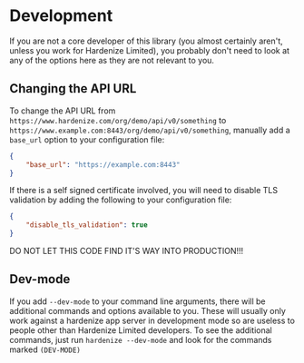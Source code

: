 # Development

If you are not a core developer of this library (you almost certainly aren't, unless you work for Hardenize Limited),
you probably don't need to look at any of the options here as they are not relevant to you.

## Changing the API URL

To change the API URL from `https://www.hardenize.com/org/demo/api/v0/something` to
`https://www.example.com:8443/org/demo/api/v0/something`, manually add a `base_url` option to your configuration
file:

```json
{
    "base_url": "https://example.com:8443"
}
```

If there is a self signed certificate involved, you will need to disable TLS validation by adding the
following to your configuration file:

```json
{
    "disable_tls_validation": true
}
```

DO NOT LET THIS CODE FIND IT'S WAY INTO PRODUCTION!!!

## Dev-mode

If you add `--dev-mode` to your command line arguments, there will be additional commands
and options available to you. These will usually only work against a hardenize app server
in development mode so are useless to people other than Hardenize Limited developers. To
see the additional commands, just run `hardenize --dev-mode` and look for the commands
marked `(DEV-MODE)`